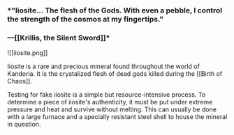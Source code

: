 ### *"Iiosite... The flesh of the Gods. With even a pebble, I control the strength of the cosmos at my fingertips."
### —[[Krillis, the Silent Sword]]*
![[iiosite.png]]

Iiosite is a rare and precious mineral found throughout the world of Kandoria. It is the crystalized flesh of dead gods killed during the [[Birth of Chaos]].

Testing for fake iiosite is a simple but resource-intensive process. To determine a piece of iiosite's authenticity, it must be put under extreme pressure and heat and survive without melting. This can usually be done with a large furnace and a specially resistant steel shell to house the mineral in question. 